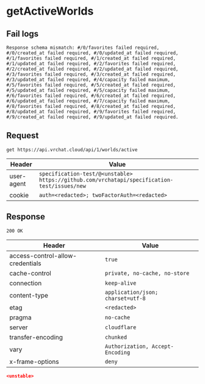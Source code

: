 # getActiveWorlds

## Fail logs
```
Response schema mismatch: #/0/favorites failed required, #/0/created_at failed required, #/0/updated_at failed required, #/1/favorites failed required, #/1/created_at failed required, #/1/updated_at failed required, #/2/favorites failed required, #/2/created_at failed required, #/2/updated_at failed required, #/3/favorites failed required, #/3/created_at failed required, #/3/updated_at failed required, #/4/capacity failed maximum, #/5/favorites failed required, #/5/created_at failed required, #/5/updated_at failed required, #/5/capacity failed maximum, #/6/favorites failed required, #/6/created_at failed required, #/6/updated_at failed required, #/7/capacity failed maximum, #/8/favorites failed required, #/8/created_at failed required, #/8/updated_at failed required, #/9/favorites failed required, #/9/created_at failed required, #/9/updated_at failed required.
```

## Request
`get https://api.vrchat.cloud/api/1/worlds/active`

| Header | Value |
| ------ | ----- |
| user-agent | `specification-test/@<unstable> https://github.com/vrchatapi/specification-test/issues/new` |
| cookie | `auth=<redacted>; twoFactorAuth=<redacted>` |


## Response
`200 OK`

| Header | Value |
| ------ | ----- |
| access-control-allow-credentials | `true` |
| cache-control | `private, no-cache, no-store` |
| connection | `keep-alive` |
| content-type | `application/json; charset=utf-8` |
| etag | `<redacted>` |
| pragma | `no-cache` |
| server | `cloudflare` |
| transfer-encoding | `chunked` |
| vary | `Authorization, Accept-Encoding` |
| x-frame-options | `deny` |

```json
<unstable>
```
